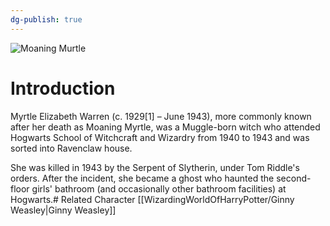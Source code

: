 ```yaml
---
dg-publish: true
---
```

![Moaning Murtle](http://rxbg5ysja.bkt.gdipper.com/Moaning_Murtle.png)
# Introduction
Myrtle Elizabeth Warren (c. 1929[1] – June 1943), more commonly known after her death as Moaning Myrtle, was a Muggle-born witch who attended Hogwarts School of Witchcraft and Wizardry from 1940 to 1943 and was sorted into Ravenclaw house.

She was killed in 1943 by the Serpent of Slytherin, under Tom Riddle's orders. After the incident, she became a ghost who haunted the second-floor girls' bathroom (and occasionally other bathroom facilities) at Hogwarts.# Related Character
[[WizardingWorldOfHarryPotter/Ginny Weasley\|Ginny Weasley]]
